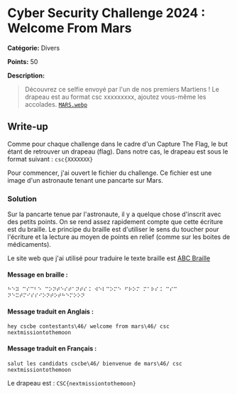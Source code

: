 # Cyber Security Challenge 2024 : Welcome From Mars

**Catégorie:** Divers

**Points:** 50

**Description:** 

> Découvrez ce selfie envoyé par l'un de nos premiers Martiens !
> Le drapeau est au format csc xxxxxxxxx, ajoutez vous-même les accolades.
> [`MARS.webp`](MARS.webp)

## Write-up
Comme pour chaque challenge dans le cadre d'un Capture The Flag, le but étant de retrouver un drapeau (flag). Dans notre cas, le drapeau est sous le format suivant : `csc{XXXXXXX}`

Pour commencer, j'ai ouvert le fichier du challenge. Ce fichier est une image d'un astronaute tenant une pancarte sur Mars.

### Solution
Sur la pancarte tenue par l'astronaute, il y a quelque chose d'inscrit avec des petits points. On se rend assez rapidement compte que cette écriture est du braille. Le principe du braille est d'utiliser le sens du toucher pour l'écriture et la lecture au moyen de points en relief (comme sur les boites de médicaments). 

Le site web que j'ai utilisé pour traduire le texte braille est [ABC Braille](https://abcbraille.com/braille)
#### Message en braille :
```
⠓⠑⠽ ⠉⠎⠉⠃⠑ ⠉⠕⠝⠞⠑⠎⠞⠁⠝⠞⠎⠨ ⠺⠑⠇⠉⠕⠍⠑ ⠋⠗⠕⠍ ⠍⠁⠗⠎⠨ ⠉⠎⠉ ⠝⠑⠭⠞⠍⠊⠎⠎⠊⠕⠝⠞⠕⠞⠓⠑⠍⠕⠕⠝
```

#### Message traduit en Anglais :
```
hey cscbe contestants\46/ welcome from mars\46/ csc nextmissiontothemoon
```

#### Message traduit en Français :
```
salut les candidats cscbe\46/ bienvenue de mars\46/ csc nextmissiontothemoon
```

Le drapeau est : `CSC{nextmissiontothemoon}`

